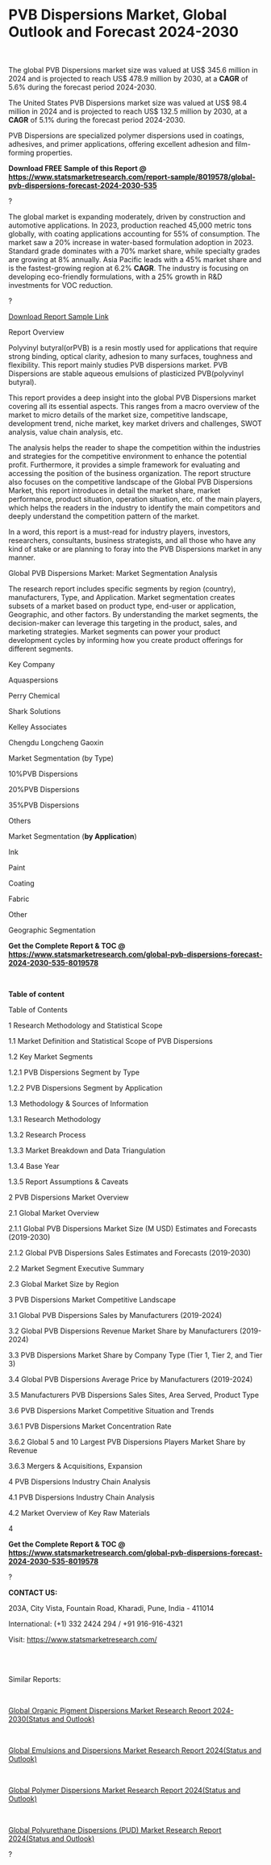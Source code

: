 <h1>PVB Dispersions Market, Global Outlook and Forecast 2024-2030</h1><br/><p>The global PVB Dispersions market size was valued at US$ 345.6 million in 2024 and is projected to reach US$ 478.9 million by 2030, at a <strong>CAGR</strong> of 5.6% during the forecast period 2024-2030.</p>
 
 
 
 <p>The United States PVB Dispersions market size was valued at US$ 98.4 million in 2024 and is projected to reach US$ 132.5 million by 2030, at a <strong>CAGR</strong> of 5.1% during the forecast period 2024-2030.</p>
 
 
 
 <p>PVB Dispersions are specialized polymer dispersions used in coatings, adhesives, and primer applications, offering excellent adhesion and film-forming properties.</p>
 
 
 
 <div><b>Download FREE Sample of this Report @ <a href="https://www.statsmarketresearch.com/download-free-sample/8019578/global-pvb-dispersions-forecast-2024-2030-535">https://www.statsmarketresearch.com/report-sample/8019578/global-pvb-dispersions-forecast-2024-2030-535</a></b></div>
 
 
 
 <p>? </p>
 
 
 
 <p>The global market is expanding moderately, driven by construction and automotive applications. In 2023, production reached 45,000 metric tons globally, with coating applications accounting for 55% of consumption. The market saw a 20% increase in water-based formulation adoption in 2023. Standard grade dominates with a 70% market share, while specialty grades are growing at 8% annually. Asia Pacific leads with a 45% market share and is the fastest-growing region at 6.2% <strong>CAGR</strong>. The industry is focusing on developing eco-friendly formulations, with a 25% growth in R&D investments for VOC reduction.</p>
 
 
 
 <p>? </p>
 
 
 
 <p><a href="https://www.statsmarketresearch.com/download-free-sample/8019578/global-pvb-dispersions-forecast-2024-2030-535">Download Report Sample Link</a></p>
 
 
 
 <p>Report Overview</p>
 
 
 
 <p>Polyvinyl butyral(orPVB) is a resin mostly used for applications that require strong binding, optical clarity, adhesion to many surfaces, toughness and flexibility. This report mainly studies PVB dispersions market. PVB Dispersions are stable aqueous emulsions of plasticized PVB(polyvinyl butyral).</p>
 
 
 
 <p>This report provides a deep insight into the global PVB Dispersions market covering all its essential aspects. This ranges from a macro overview of the market to micro details of the market size, competitive landscape, development trend, niche market, key market drivers and challenges, SWOT analysis, value chain analysis, etc.</p>
 
 
 
 <p>The analysis helps the reader to shape the competition within the industries and strategies for the competitive environment to enhance the potential profit. Furthermore, it provides a simple framework for evaluating and accessing the position of the business organization. The report structure also focuses on the competitive landscape of the Global PVB Dispersions Market, this report introduces in detail the market share, market performance, product situation, operation situation, etc. of the main players, which helps the readers in the industry to identify the main competitors and deeply understand the competition pattern of the market.</p>
 
 
 
 <p>In a word, this report is a must-read for industry players, investors, researchers, consultants, business strategists, and all those who have any kind of stake or are planning to foray into the PVB Dispersions market in any manner.</p>
 
 
 
 <p>Global PVB Dispersions Market: Market Segmentation Analysis</p>
 
 
 
 <p>The research report includes specific segments by region (country), manufacturers, Type, and Application. Market segmentation creates subsets of a market based on product type, end-user or application, Geographic, and other factors. By understanding the market segments, the decision-maker can leverage this targeting in the product, sales, and marketing strategies. Market segments can power your product development cycles by informing how you create product offerings for different segments.</p>
 
 
 
 <p>Key Company</p>
 
 
 
 <p>Aquaspersions</p>
 
 
 
 <p>Perry Chemical</p>
 
 
 
 <p>Shark Solutions</p>
 
 
 
 <p>Kelley Associates</p>
 
 
 
 <p>Chengdu Longcheng Gaoxin</p>
 
 
 
 <p>Market Segmentation (by Type)</p>
 
 
 
 <p>10%PVB Dispersions</p>
 
 
 
 <p>20%PVB Dispersions</p>
 
 
 
 <p>35%PVB Dispersions</p>
 
 
 
 <p>Others</p>
 
 
 
 <p>Market Segmentation (<strong>by Application</strong>)</p>
 
 
 
 <p>Ink</p>
 
 
 
 <p>Paint</p>
 
 
 
 <p>Coating</p>
 
 
 
 <p>Fabric</p>
 
 
 
 <p>Other</p>
 
 
 
 <p>Geographic Segmentation</p>
 
 
 
 <div><b>Get the Complete Report & TOC @ <a href="https://www.statsmarketresearch.com/global-pvb-dispersions-forecast-2024-2030-535-8019578">https://www.statsmarketresearch.com/global-pvb-dispersions-forecast-2024-2030-535-8019578</a></b></div>
 
 
 
 <p><br />
 
 <b>Table of content</b></p>
 
 
 
 <p>Table of Contents<br />
 
 1 Research Methodology and Statistical Scope<br />
 
 1.1 Market Definition and Statistical Scope of PVB Dispersions<br />
 
 1.2 Key Market Segments<br />
 
 1.2.1 PVB Dispersions Segment by Type<br />
 
 1.2.2 PVB Dispersions Segment by Application<br />
 
 1.3 Methodology & Sources of Information<br />
 
 1.3.1 Research Methodology<br />
 
 1.3.2 Research Process<br />
 
 1.3.3 Market Breakdown and Data Triangulation<br />
 
 1.3.4 Base Year<br />
 
 1.3.5 Report Assumptions & Caveats<br />
 
 2 PVB Dispersions Market Overview<br />
 
 2.1 Global Market Overview<br />
 
 2.1.1 Global PVB Dispersions Market Size (M USD) Estimates and Forecasts (2019-2030)<br />
 
 2.1.2 Global PVB Dispersions Sales Estimates and Forecasts (2019-2030)<br />
 
 2.2 Market Segment Executive Summary<br />
 
 2.3 Global Market Size by Region<br />
 
 3 PVB Dispersions Market Competitive Landscape<br />
 
 3.1 Global PVB Dispersions Sales by Manufacturers (2019-2024)<br />
 
 3.2 Global PVB Dispersions Revenue Market Share by Manufacturers (2019-2024)<br />
 
 3.3 PVB Dispersions Market Share by Company Type (Tier 1, Tier 2, and Tier 3)<br />
 
 3.4 Global PVB Dispersions Average Price by Manufacturers (2019-2024)<br />
 
 3.5 Manufacturers PVB Dispersions Sales Sites, Area Served, Product Type<br />
 
 3.6 PVB Dispersions Market Competitive Situation and Trends<br />
 
 3.6.1 PVB Dispersions Market Concentration Rate<br />
 
 3.6.2 Global 5 and 10 Largest PVB Dispersions Players Market Share by Revenue<br />
 
 3.6.3 Mergers & Acquisitions, Expansion<br />
 
 4 PVB Dispersions Industry Chain Analysis<br />
 
 4.1 PVB Dispersions Industry Chain Analysis<br />
 
 4.2 Market Overview of Key Raw Materials<br />
 
 4</p>
 
 
 
 <div><b>Get the Complete Report & TOC @ <a href="https://www.statsmarketresearch.com/global-pvb-dispersions-forecast-2024-2030-535-8019578">https://www.statsmarketresearch.com/global-pvb-dispersions-forecast-2024-2030-535-8019578</a></b></div>
 
 
 
 <p>? </p>
 
 
 
 <p><b>CONTACT US:</b><br />
 
 203A, City Vista, Fountain Road, Kharadi, Pune, India - 411014<br />
 
 International: (+1) 332 2424 294 / +91 916-916-4321<br />
 
 Visit: <a href="https://www.statsmarketresearch.com/">https://www.statsmarketresearch.com/</a><br />
 
 <br />
 
 <br />
 
 Similar Reports:<br />
 
 <br />
 
 <a href="https://www.statsmarketresearch.com/global-organic-pigment-dispersions-2024-2030-903-7955018">Global Organic Pigment Dispersions Market Research Report 2024-2030(Status and Outlook)</a><br />
 
 <br />
 
 <a href="https://www.statsmarketresearch.com/global-emulsions-dispersions-2024-784-7935708">Global Emulsions and Dispersions Market Research Report 2024(Status and Outlook)</a><br />
 
 <br />
 
 <a href="https://www.statsmarketresearch.com/global-polymer-dispersions-2024-286-7921036">Global Polymer Dispersions Market Research Report 2024(Status and Outlook)</a><br />
 
 <br />
 
 <a href="https://www.statsmarketresearch.com/global-polyurethane-dispersions-2024-516-7913879">Global Polyurethane Dispersions (PUD) Market Research Report 2024(Status and Outlook)</a><br />
 
 ? </p>